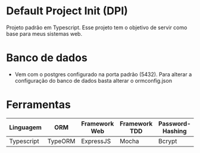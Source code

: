 # Default Project Init (DPI)
Projeto padrão em Typescript. Esse projeto tem o objetivo de servir como base para meus sistemas web.

# Banco de dados
 - Vem com o postgres configurado na porta padrão (5432). Para alterar a configuração do banco de dados basta alterar o ormconfig.json

# Ferramentas
Linguagem | ORM | Framework Web | Framework TDD | Password-Hashing | Render
--- | --- | --- | --- | --- | ---
Typescript | TypeORM | ExpressJS | Mocha | Bcrypt | Pug
